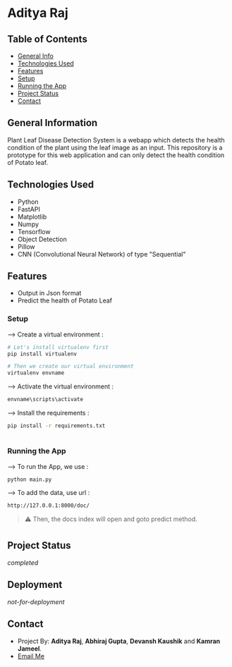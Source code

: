# Aditya Raj

## Table of Contents
* [General Info](#general-information)
* [Technologies Used](#technologies-used)
* [Features](#features)
* [Setup](#setup)
* [Running the App](#Running-the-App)
* [Project Status](#project-status)
* [Contact](#contact)

## General Information
Plant Leaf Disease Detection System is a webapp which detects the health condition of the plant using the leaf image as an input. This repository is 
a prototype for this web application and can only detect the health condition of Potato leaf.

## Technologies Used
- Python
- FastAPI
- Matplotlib
- Numpy
- Tensorflow
- Object Detection
- Pillow
- CNN (Convolutional Neural Network) of type "Sequential"

## Features
- Output in Json format
- Predict the health of Potato Leaf

### Setup
--> Create a virtual environment :
```bash
# Let's install virtualenv first
pip install virtualenv

# Then we create our virtual environment
virtualenv envname

```

--> Activate the virtual environment :
```bash
envname\scripts\activate

```

--> Install the requirements :
```bash
pip install -r requirements.txt

```

#

### Running the App

--> To run the App, we use :
```bash
python main.py

```
--> To add the data, use url :
```bash
http://127.0.0.1:8000/doc/

```
> ⚠ Then, the docs index will open and goto predict method.

#


## Project Status
 _completed_

## Deployment
_not-for-deployment_

## Contact
- Project By: **Aditya Raj**, **Abhiraj Gupta**, **Devansh Kaushik** and **Kamran Jameel**.
- <a href="mailto:araj.mishra2000@gmail.com">Email Me</a>
